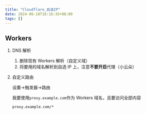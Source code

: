 ```yaml
---
title: "Cloudflare_自选IP"
date: 2024-06-18T16:16:35+08:00
tags: []
---
```


## Workers

1. DNS 解析

   1. 删除现有 Workers 解析（自定义域）
   2. 将要用的域名解析到自选 IP 上，注意**不要开启**代理（小云朵）

2. 自定义路由

   设置->触发器->路由

   我要使用`proxy.example.com`作为 Workers 域名，且要访问全部内容

   ```text
   proxy.example.com/*
   ```

